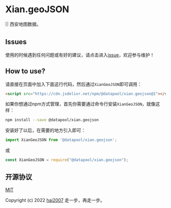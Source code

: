 # Xian.geoJSON
🗄️ 西安地图数据。

## Issues
使用的时候遇到任何问题或有好的建议，请点击进入[issue](https://github.com/hai2007/datapool/issues)，欢迎参与维护！

## How to use?

请直接在页面中加入下面这行代码，然后通过```XianGeoJSON```即可调用：

```html
<script src="https://cdn.jsdelivr.net/npm/@datapool/xian.geojson@1"></script>
```

如果你想通过npm方式管理，首先你需要通过命令行安装``````XianGeoJSON``````，就像这样：

```bash
npm install --save @datapool/xian.geojson
```

安装好了以后，在需要的地方引入即可：

```js
import XianGeoJSON from '@datapool/xian.geojson';
```

或

```js
const XianGeoJSON = require("@datapool/xian.geojson");
```

开源协议
---------------------------------------
[MIT](https://github.com/hai2007/datapool/blob/master/LICENSE)

Copyright (c) 2022 [hai2007](https://hai2007.gitee.io/sweethome/) 走一步，再走一步。
